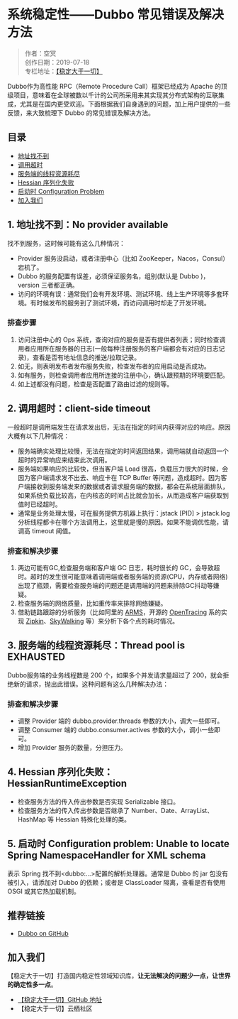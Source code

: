 # 系统稳定性——Dubbo 常见错误及解决方法

> 作者：空冥  
> 创作日期：2019-07-18  
> 专栏地址：[【稳定大于一切】](https://github.com/StabilityMan/StabilityGuide)


Dubbo作为高性能 RPC（Remote Procedure Call）框架已经成为 Apache 的顶级项目，意味着在全球被数以千计的公司所采用来其实现其分布式架构的互联集成，尤其是在国内更受欢迎。下面根据我们自身遇到的问题，加上用户提供的一些反馈，来大致梳理下 Dubbo 的常见错误及解决方法。

## 目录

- [地址找不到](#1-地址找不到no-provider-available)
- [调用超时](#2-调用超时client-side-timeout)
- [服务端的线程资源耗尽](#3-服务端的线程资源耗尽thread-pool-is-exhausted)
- [Hessian 序列化失败](#4-hessian-序列化失败hessianruntimeexception)
- [启动时 Configuration Problem](#5-启动时-configuration-problem-unable-to-locate-spring-namespacehandler-for-xml-schema)
- [加入我们](#加入我们)



## 1. 地址找不到：No provider available 
找不到服务，这时候可能有这么几种情况：

* Provider 服务没启动，或者注册中心（比如 ZooKeeper，Nacos，Consul）宕机了。
* Dubbo 的服务配置有误差，必须保证服务名，组别(默认是 Dubbo )，version 三者都正确。
* 访问的环境有误：通常我们会有开发环境、测试环境、线上生产环境等多套环境。有时候发布的服务到了测试环境，而访问调用时却走了开发环境。

### 排查步骤
1. 访问注册中心的 Ops 系统，查询对应的服务是否有提供者列表；同时检查调用者应用所在服务器的日志(一般每种注册服务的客户端都会有对应的日志记录)，查看是否有地址信息的推送/拉取记录。
2. 如无，则表明发布者发布服务失败，检查发布者的应用启动是否成功。
3. 如有服务，则检查调用者应用所连接的注册中心，确认跟预期的环境要匹配。
4. 如上述都没有问题，检查是否配置了路由过滤的规则等。


## 2. 调用超时：client-side timeout 
一般超时是调用端发生在请求发出后，无法在指定的时间内获得对应的响应。原因大概有以下几种情况：

* 服务端确实处理比较慢，无法在指定的时间返回结果，调用端就自动返回一个超时的异常响应来结束此次调用。
* 服务端如果响应的比较快，但当客户端 Load 很高，负载压力很大的时候，会因为客户端请求发不出去、响应卡在 TCP Buffer 等问题，造成超时。因为客户端接收到服务端发来的数据或者请求服务端的数据，都会在系统层面排队，如果系统负载比较高，在内核态的时间占比就会加长，从而造成客户端获取到值时已经超时。
* 通常是业务处理太慢，可在服务提供方机器上执行：jstack [PID] > jstack.log 分析线程都卡在哪个方法调用上，这里就是慢的原因。如果不能调优性能，请调高 timeout 阈值。


### 排查和解决步骤

1. 两边可能有GC,检查服务端和客户端 GC 日志，耗时很长的 GC，会导致超时。超时的发生很可能意味着调用端或者服务端的资源(CPU，内存或者网络)出现了瓶颈，需要检查服务端的问题还是调用端的问题来排除GC抖动等嫌疑。
2. 检查服务端的网络质量，比如重传率来排除网络嫌疑。
3. 借助链路跟踪的分析服务（比如阿里的 [ARMS](https://help.aliyun.com/document_detail/63796.html)，开源的 [OpenTracing](https://github.com/opentracing/opentracing-java) 系的实现 [Zipkin](https://github.com/openzipkin/zipkin)、[SkyWalking](https://github.com/apache/skywalking) 等）来分析下各个点的耗时情况。


## 3. 服务端的线程资源耗尽：Thread pool is EXHAUSTED
Dubbo服务端的业务线程数是 200 个，如果多个并发请求量超过了 200，就会拒绝新的请求，抛出此错误。这种问题有这么几种解决办法：

### 排查和解决步骤
* 调整 Provider 端的 dubbo.provider.threads 参数的大小，调大一些即可。
* 调整 Consumer 端的 dubbo.consumer.actives 参数的大小，调小一些即可。
* 增加 Provider 服务的数量，分担压力。


## 4. Hessian 序列化失败：HessianRuntimeException

* 检查服务方法的传入传出参数是否实现 Serializable 接口。
* 检查服务方法的传入传出参数是否继承了 Number、Date、ArrayList、HashMap 等 Hessian 特殊化处理的类。


## 5. 启动时 Configuration problem: Unable to locate Spring NamespaceHandler for XML schema 

表示 Spring 找不到\<dubbo:...>配置的解析处理器。通常是 Dubbo 的 jar 包没有被引入，请添加对 Dubbo 的依赖；或者是 ClassLoader 隔离，查看是否有使用 OSGI 或其它热加载机制。


## 推荐链接
* [Dubbo on GitHub](https://github.com/apache/dubbo)


## 加入我们
【稳定大于一切】打造国内稳定性领域知识库，**让无法解决的问题少一点，让世界的确定性多一点**。

* [【稳定大于一切】GitHub 地址](https://github.com/StabilityMan/StabilityGuide)
* 【稳定大于一切】云栖社区
